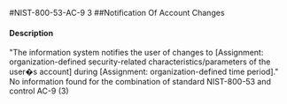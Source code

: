 #NIST-800-53-AC-9 3
##Notification Of Account Changes
#### Description
"The information system notifies the user of changes to [Assignment: organization-defined security-related characteristics/parameters of the user�s account] during [Assignment: organization-defined time period]."
No information found for the combination of standard NIST-800-53 and control AC-9 (3)
